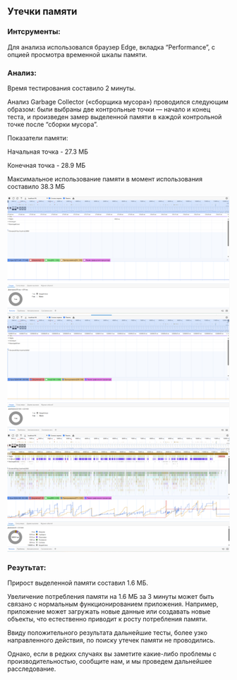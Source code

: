 ## Утечки памяти

### Интсрументы:

Для анализа использовался браузер Edge, вкладка “Performance”, с опцией просмотра временной шкалы памяти.

### Анализ:

Время тестирования составило 2 минуты.

Анализ Garbage Collector («сборщика мусора») проводился следующим образом: были выбраны две контрольные точки — начало и конец теста, и произведен замер выделенной памяти в каждой контрольной точке после “сборки мусора”.

Показатели памяти:

Начальная точка - 27.3 МБ

Конечная точка - 28.9 МБ

Максимальное использование памяти в момент использования составило 38.3 МБ

![memory test start](./img/start.png)
![memory test end](./img//end.png)
![memory test max](./img/max.png)

### Резутьтат:

Прирост выделенной памяти составил 1.6 МБ.

Увеличение потребления памяти на 1.6 МБ за 3 минуты может быть связано с нормальным функционированием приложения. Например, приложение может загружать новые данные или создавать новые объекты, что естественно приводит к росту потребления памяти.

Ввиду положительного результата дальнейшие тесты, более узко направленного действия, по поиску утечек памяти не проводились.

Однако, если в редких случаях вы заметите какие-либо проблемы с производительностью, сообщите нам, и мы проведем дальнейшее расследование.
